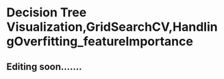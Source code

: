 # Decision Tree Visualization,GridSearchCV,HandlingOverfitting_featureImportance

## Editing soon.......